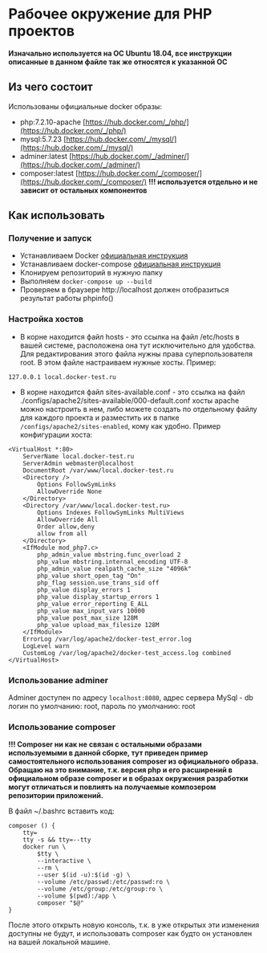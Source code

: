 # Рабочее окружение для PHP проектов

**Изначально используется на ОС Ubuntu 18.04, все инструкции описанные в данном файле так же относятся к указанной ОС**

## Из чего состоит

Использованы официальные docker образы:

* php:7.2.10-apache [https://hub.docker.com/_/php/](https://hub.docker.com/_/php/)
* mysql:5.7.23 [https://hub.docker.com/_/mysql/](https://hub.docker.com/_/mysql/)
* adminer:latest [https://hub.docker.com/_/adminer/](https://hub.docker.com/_/adminer/)
* composer:latest [https://hub.docker.com/_/composer/](https://hub.docker.com/_/composer/) **!!! используется отдельно и не зависит от остальных компонентов**

## Как использовать

### Получение и запуск

* Устанавливаем Docker [официальная инструкция](https://docs.docker.com/install/linux/docker-ce/ubuntu/)
* Устанавливаем docker-compose [официальная инструкция](https://docs.docker.com/compose/install/)
* Клонируем репозиторий в нужную папку
* Выполняем ```docker-compose up --build```
* Проверяем в браузере http://localhost должен отобразиться результат работы phpinfo()

### Настройка хостов

* В корне находится файл hosts - это ссылка на файл /etc/hosts в вашей системе, расположена она тут исключительно для удобства. Для редактирования этого файла нужны права суперпользователя root. В этом файле нaстраиваем нужные хосты.
Пример:
```
127.0.0.1 local.docker-test.ru
```
* В корне находится файл sites-available.conf - это ссылка на файл ./configs/apache2/sites-available/000-default.conf хосты apache можно настроить в нем, либо можете создать по отдельному файлу для каждого проекта и разместить их в папке 
```/configs/apache2/sites-enabled```, кому как удобно.
Пример конфигурации хоста:
```
<VirtualHost *:80>
    ServerName local.docker-test.ru
    ServerAdmin webmaster@localhost
    DocumentRoot /var/www/local.docker-test.ru
    <Directory />
	    Options FollowSymLinks
	    AllowOverride None
    </Directory>
    <Directory /var/www/local.docker-test.ru>
		Options Indexes FollowSymLinks MultiViews
		AllowOverride All
		Order allow,deny
		allow from all
	</Directory> 
	<IfModule mod_php7.c>
	    php_admin_value mbstring.func_overload 2
	    php_value mbstring.internal_encoding UTF-8
	    php_admin_value realpath_cache_size "4096k"
	    php_value short_open_tag "On"
	    php_flag session.use_trans_sid off
		php_value display_errors 1
		php_value display_startup_errors 1
		php_value error_reporting E_ALL
		php_value max_input_vars 10000
		php_value post_max_size 128M
		php_value upload_max_filesize 128M
	</IfModule> 
    ErrorLog /var/log/apache2/docker-test_error.log
    LogLevel warn
    CustomLog /var/log/apache2/docker-test_access.log combined
</VirtualHost>

```

### Использование adminer

Adminer доступен по адресу ```localhost:8080```, адрес сервера MySql - db
логин по умолчанию: root, пароль по умолчанию: root

### Использование composer

**!!! Composer ни как не связан с остальными образами используемыми в данной сборке, тут приведен пример самостоятельного использования composer из официального образа. Обращаю на это внимание, т.к. версия php и его расширений в официальном образе composer и в образах окружения разработки могут отличаться и повлиять на получаемые композером репозитории приложений.**

В файл ~/.bashrc вставить код:

```
composer () {
    tty=
    tty -s && tty=--tty
    docker run \
        $tty \
        --interactive \
        --rm \
        --user $(id -u):$(id -g) \
        --volume /etc/passwd:/etc/passwd:ro \
        --volume /etc/group:/etc/group:ro \
        --volume $(pwd):/app \
        composer "$@"
}
```

После этого открыть новую консоль, т.к. в уже открытых эти изменения доступны не будут, и использовать composer как будто он установлен на вашей локальной машине.